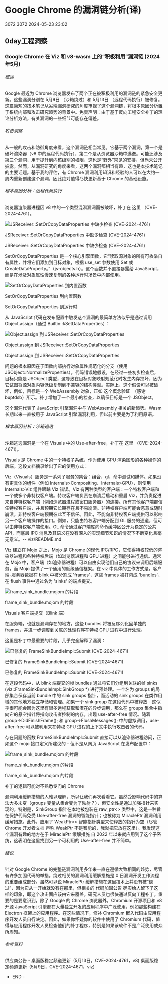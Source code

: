 #  Google Chrome 的漏洞链分析(译)   
3072  3072   2024-05-23 23:02  
  
##  0day工程洞察   
### Google Chrome 在 Viz 和 v8-wasm 上的“积极利用”漏洞链 (2024年5月)  
###### 概述  
  
Google 最近为 Chrome 浏览器发布了两个正在被积极利用的漏洞链的紧急安全更新。这些漏洞分别在 5月9日 （沙箱绕过）和 5月13日 （远程代码执行）被修复。这篇简短的技术笔记从尖端漏洞研究的角度审视了这个漏洞链，将根本原因分析置于系统内部和攻击研究趋势的背景中。免责声明：由于基于反向工程安全补丁的理论分析方法，有关漏洞的一些细节可能存在偏差。  
###### 攻击洞察  
  
从一般的攻击和防御角度来看，这个漏洞链相当常见。它基于两个漏洞，第一个是破坏渲染器（v8 中的远程代码执行），第二个是从浏览器沙箱中逃逸。可能还涉及第三个漏洞，用于提升到内核级别的权限，这也是“野外”常见的安排，但尚未公开披露。然而，从漏洞研究的角度来看，这两个漏洞都相当有趣，这也是本技术笔记的主要话题。基于我的评估，有 Chrome 漏洞利用知识和经验的人可以在大约一周内重新创建这个漏洞，因此绝对值得尽快更新基于 Chrome 的基础设施。  
###### 根本原因分析：远程代码执行  
  
浏览器渲染器进程因 v8 中的一个类型混淆漏洞而被破坏，补丁在 这里 （CVE-2024-4761）。  
  
![](https://mmbiz.qpic.cn/sz_mmbiz_png/ZEkT0Rn34yGrE6htUkxOSCuuBHibn3MMANQ3SgSTcnPcjZuvCEMNU2GlOMnDUTprszwicmupKmzKAgUg8hUictXMQ/640?wx_fmt=png&from=appmsg "JSReceiver::SetOrCopyDataProperties 中缺少检查 (CVE-2024-4761)")  
  
JSReceiver::SetOrCopyDataProperties 中缺少检查 (CVE-2024-4761)  
  
JSReceiver::SetOrCopyDataProperties 中缺少检查 (CVE-2024-4761)  
  
SetOrCopyDataProperties 是一个核心引擎函数，它“读取源对象的所有可枚举自有属性，并将它们添加到目标对象，根据 use_set 参数使用 Set 或 CreateDataProperty。”（js-objects.h）。这个函数并不直接暴露给 JavaScript，而是在涉及对象属性慢速复制的各种运行时场景中内部使用。  
  
![](https://mmbiz.qpic.cn/sz_mmbiz_png/ZEkT0Rn34yGrE6htUkxOSCuuBHibn3MMAYWZezJRX7TUjz6Bsh3IibNa3lSudvibYqqicsXTAhMGKgpP51UoNNXwTA/640?wx_fmt=png&from=appmsg "SetOrCopyDataProperties 到内置函数")  
  
SetOrCopyDataProperties 到内置函数  
  
SetOrCopyDataProperties 到运行时  
  
从 JavaScript 代码在发布配置中触发这个漏洞的最简单方法似乎是通过调用 Object.assign（通过 Builtin::kSetDataProperties）：  
  
![](https://mmbiz.qpic.cn/sz_mmbiz_png/ZEkT0Rn34yGrE6htUkxOSCuuBHibn3MMALo8jpRuQpPmUapIoYQiaaX5ibbMjHnzfGK7ARgeicW8582cib7zUPKnyPw/640?wx_fmt=png&from=appmsg "Object.assign 到 JSReceiver::SetOrCopyDataProperties")  
  
Object.assign 到 JSReceiver::SetOrCopyDataProperties  
  
Object.assign 到 JSReceiver::SetOrCopyDataProperties  
  
问题的根本原因在于函数内部执行对象属性规范化的分支（使用 JSObject::NormalizeProperties）。代码错误地假设，在经过一些初步检查后，目标只能是 JSObject 类型，这导致在目标对象映射规范化时发生内存损坏，因为它试图将源对象内容低级复制到不兼容的结构类型。实际上，这个假设可以被破坏，例如，目标是一个 WebAssembly 对象，正如 这个概念验证  （感谢 buptdsb）所示。补丁增加了一个最小的检查，以确保目标是一个 JSObject。  
  
这个漏洞代表了 JavaScript 引擎漏洞中与 WebAssembly 相关的新趋势。Wasm 长期以来一直被用于 JavaScript 引擎漏洞利用，但以前主要是为了利用原语。  
###### 根本原因分析：沙箱逃逸  
  
沙箱逃逸漏洞是一个在 Visuals 中的 Use-after-free，补丁在 这里 （CVE-2024-4671）。  
  
Visuals 是 Chrome 中的一个特权子系统，作为使用 GPU 渲染图形的各种操作的后端。这段文档摘录给出了它的使用方式：  
  
Viz（Visuals）服务是一系列子服务的集合：组合、gl、命中测试和媒体。如果没有更具体的组件（例如 Internals>Compositing、Internals>GPU），则使用 Internals>Viz 组件跟踪 Viz 错误。Viz 有两种类型的客户端：一个特权客户端和一个或多个非特权客户端。特权客户端负责在崩溃后启动和重启 Viz，并负责促进来自非特权客户端（例如浏览器进程或窗口服务器）的连接。所有其他客户端都信任特权客户端，并且预期它长期存在且不易崩溃。非特权客户端可能会恶意或随时崩溃。非特权客户端预期彼此互不信任。因此，不能向非特权客户端提供可以影响另一个客户端操作的接口。例如，只能由特权客户端分配到 GL 服务的通道，但可以由非特权客户端使用。GL 命令通过客户端库向命令缓冲区公开为稳定的公共 API，而底层 IPC 消息及其语义在没有深入的实现细节知识的情况下不断变化且毫无意义。-- viz/README.md  
  
Viz 建立在 Mojo 之上，Mojo 是 Chrome 的现代 IPC/RPC，它使得特权较低的渲染器进程和各种特权后端（如浏览器进程和 GPU 进程）之间能够进行通信。通常在 Mojo 中，客户端（如渲染器进程）可以自由实现他们自己的协议来调用后端服务，而 Mojo 提供了一个通用的低级通信框架。在 viz 中具体的工作方式是，客户端-服务器数据在 blink 中被分割成 'frames'，这些 frames 被打包成 'bundles'，在 flush 事件中通过名为 'sinks' 的端点提交。  
  
![](https://mmbiz.qpic.cn/sz_mmbiz_png/ZEkT0Rn34yGrE6htUkxOSCuuBHibn3MMAvmTzgdsUHj6f9vpNc940J9MEaWCfJjWicB4S9WZk3mucVvSeXcILwxw/640?wx_fmt=png&from=appmsg "frame_sink_bundle.mojom 的片段")  
  
frame_sink_bundle.mojom 的片段  
  
Visuals 客户端提交（Blink 端）  
  
在服务端，也就是漏洞存在的地方，这些 bundles 将被反序列化回单独的 frames，并进一步调度到关联的处理程序在特权 GPU 进程中进行处理。  
  
这里是补丁中最重要的片段，几乎完全解释了漏洞：  
  
![](https://mmbiz.qpic.cn/sz_mmbiz_png/ZEkT0Rn34yGrE6htUkxOSCuuBHibn3MMAqDYvczgmddf89obCRqeyNRcW3aA3bicWbiaRyvkZTA8pictHQRp9wtDfg/640?wx_fmt=png&from=appmsg "已修复的 FrameSinkBundleImpl::Submit (CVE-2024-4671)")  
  
已修复的 FrameSinkBundleImpl::Submit (CVE-2024-4671)  
  
已修复的 FrameSinkBundleImpl::Submit (CVE-2024-4671)  
  
在这段代码中，从 blink 端提交的帧 bundles 通过将它们分组到关联的帧 sinks (viz::FrameSinkBundleImpl::SinkGroup *) 进行预处理。一个名为 groups 的局部集合保存当前 bundle 中的 sink groups 指针，而活动的 sink groups 在类作用域的其他地方独立存储和管理。如果一个 sink group 在这段代码中被释放 - 这似乎很可能会因为这里有很多远程获取和潜在的异步调用，那么在 groups 集合中指向它的悬空指针将指向攻击者控制的内存，出现 use-after-free 情况。随着 group->DidFinishFrame(); 和 group->FlushMessages(); 中的虚拟调用，use-after-free 可以被利用来在特权 GPU 进程的上下文中执行攻击者的代码。  
  
存在问题的函数 FrameSinkBundleImpl::Submit 直接可以从渲染器进程访问，正如这个 mojo 接口定义所建议的 - 但不是从网页 JavaScript 在发布配置中：  
  
![](https://mmbiz.qpic.cn/sz_mmbiz_png/ZEkT0Rn34yGrE6htUkxOSCuuBHibn3MMASnGibkETf0WZZwZvhK1WLUB55SZaH7rXYxRWdHV2TYhs7xA98Nfpp7g/640?wx_fmt=png&from=appmsg "frame_sink_bundle.mojom 的片段")  
  
frame_sink_bundle.mojom 的片段  
  
frame_sink_bundle.mojom 的片段  
  
补丁的逻辑可能对不熟悉专门的 Chrome  
  
漏洞利用缓解措施的人难以理解，所以让我们再次看看它。虽然受影响代码中的算法大多未变（groups 变量从集合变为了映射？），但安全性是通过加强指针来实现的。特别是，SinkGroup 指针在本地被包装在 raw_ptr<> 类型中，这是一种旨在保护代码免受 Use-after-free 漏洞的智能指针；也被称为 MiraclePtr 漏洞利用缓解措施。此外，应用了 WeakPtr<> 智能指针类型来使释放的指针为空（尽管 Chrome 开发者文档 声称 WeakPtr 不是智能的，我就把它放在这里）。我发现这个漏洞有趣的地方在于 MiraclePtr 缓解措施 自 2022 年以来就应用到了这个子系统，这表明在这里找到另一个可利用的 Use-after-free 并不简单。  
###### 结论  
  
针对 Google Chrome 的完整链漏洞利用多年来一直在遵循大致相同的趋势，尽管有许多加固代码的举措。绕过相关的漏洞利用缓解措施是 0 日漏洞开发工作流程的重要组成部分。虽然可以说 MiraclePtr 缓解措施在这里技术上并没有被“绕过”，因为它从一开始就没有在那里，但相关的 代码加固公告 确实给人留下了这样的印象，即这个攻击面应该由它来覆盖。研究人员也很快通过反向工程补丁。重要的是要意识到，除了 Google 的 Chrome 浏览器外，Chromium 开源项目和 v8 开源 JavaScript 引擎都在大量独立开发的应用程序中广泛使用，例如那些构建在 Electron 框架上的应用程序。在这些情况下，修补 Chromium 嵌入代码由应用程序开发人员自行决定。因此，如果你怀疑你的软件中使用了 Chromium 代码，值得与应用程序开发人员检查他们的补丁程序，特别是如果该软件不是广泛使用或众所周知。  
###### 参考资料  
  
供应商公告 - 桌面版稳定频道更新  (5月13日，CVE-2024-4761，v8) 桌面版稳定频道更新  (5月9日，CVE-2024-4671，viz)  
  
- END -  
  
  
